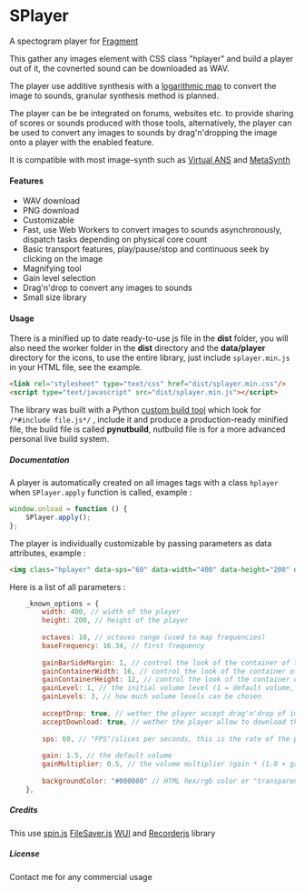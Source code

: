 # SPlayer

A spectogram player for [Fragment](https://www.fsynth.com)

This gather any images element with CSS class "hplayer" and build a player out of it, the covnerted sound can be downloaded as WAV.

The player use additive synthesis with a [logarithmic map](https://www.fsynth.com/documentation/ui/) to convert the image to sounds, granular synthesis method is planned.

The player can be be integrated on forums, websites etc. to provide sharing of scores or sounds produced with those tools, alternatively, the player can be used to convert any images to sounds by drag'n'dropping the image onto a player with the enabled feature.

It is compatible with most image-synth such as [Virtual ANS](http://warmplace.ru/soft/ans/) and [MetaSynth](http://uisoftware.com/MetaSynth/)

#### Features

- WAV download
- PNG download
- Customizable
- Fast, use Web Workers to convert images to sounds asynchronously, dispatch tasks depending on physical core count
- Basic transport features, play/pause/stop and continuous seek by clicking on the image
- Magnifying tool
- Gain level selection
- Drag'n'drop to convert any images to sounds
- Small size library

#### Usage

There is a minified up to date ready-to-use js file in the **dist** folder, you will also need the worker folder in the **dist** directory and the **data/player** directory for the icons, to use the entire library, just include `splayer.min.js` in your HTML file, see the example.

```html
<link rel="stylesheet" type="text/css" href="dist/splayer.min.css"/>
<script type="text/javascript" src="dist/splayer.min.js"></script>
```

The library was built with a Python [custom build tool](https://github.com/grz0zrg/pynut) which look for `/*#include file.js*/` , include it and produce a production-ready minified file, the build file is called **pynutbuild**, nutbuild  file is for a more advanced personal live build system.

##### Documentation

A player is automatically created on all images tags with a class `hplayer` when `SPlayer.apply` function is called, example :

```js
window.onload = function () {
    SPlayer.apply();
};
```

The player is individually customizable by passing parameters as data attributes, example :

```html
<img class="hplayer" data-sps="60" data-width="400" data-height="200" data-octaves="10" data-base-frequency="16.34" src="data/fs1.png"/>
```

Here is a list of all parameters :

```javascript
    _known_options = {
        width: 400, // width of the player
        height: 200, // height of the player
        
        octaves: 10, // octaves range (used to map frequencies)
        baseFrequency: 16.34, // first frequency
        
        gainBarSideMargin: 1, // control the look of the container of the volume bars
        gainContainerWidth: 16, // control the look of the container of the volume bars
        gainContainerHeight: 12, // control the look of the container of the volume bars
        gainLevel: 1, // the initial volume level (1 = default volume, up to gainLevels)
        gainLevels: 3, // how much volume levels can be chosen
        
        acceptDrop: true, // wether the player accept drag'n'drop of images files
        acceptDownload: true, // wether the player allow to download the WAV file
        
        sps: 60, // "FPS"/slices per seconds, this is the rate of the playback
        
        gain: 1.5, // the default volume
        gainMultiplier: 0.5, // the volume multiplier (gain * (1.0 + gainMultiplier)) used by each volume levels
        
        backgroundColor: "#000000" // HTML hex/rgb color or "transparent"
    },
```
##### Credits

This use [spin.js](http://spin.js.org/) [FileSaver.js](https://github.com/eligrey/FileSaver.js/) [WUI](https://github.com/grz0zrg/wui) and [Recorderjs](https://github.com/mattdiamond/Recorderjs) library

##### License

Contact me for any commercial usage